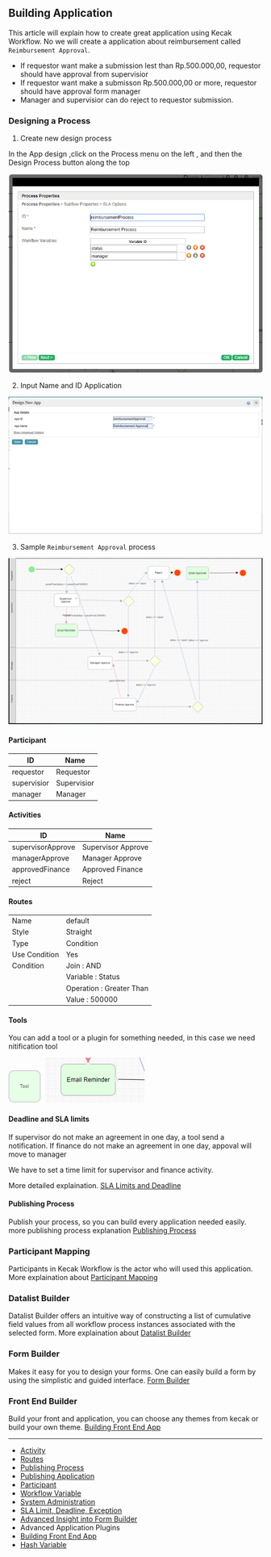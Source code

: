 
## Building Application 

This article will explain how to create great application using Kecak Workflow. No we will create a application about reimbursement called `Reimbursement Approval`.

- If requestor want make a submission lest than Rp.500.000,00, requestor should have approval from supervisior 
- If requestor want make a submisson Rp.500.000,00 or more, requestor should have approval form manager
- Manager and supervisior can do reject to requestor submission.

### Designing a Process
1. Create new design process 

In the App design ,click on the Process menu on the left , and then the Design Process button along the top 

<img src = "https://raw.githubusercontent.com/kinnara-digital-studio/kecak-workflow/master/docs/assets/buildingApplication-createNewDesign.png" alt="buildingApplication-createNewDesign" />

2. Input Name and ID Application
 
<img src = "https://raw.githubusercontent.com/kinnara-digital-studio/kecak-workflow/master/docs/assets/buildingApplication-NameId.png" alt="buildingApplication-NameId" />

3. Sample `Reimbursement Approval` process 

<img src = "https://raw.githubusercontent.com/kinnara-digital-studio/kecak-workflow/master/docs/assets/buildingApplication-designProcess.png" alt="buildingApplication-designProcess" />

#### Participant

| ID | Name |
|---|---
| requestor | Requestor |
| supervisior | Supervisior |
| manager |	Manager |

#### Activities

| ID | Name |
|---|---
| supervisorApprove | Supervisor Approve |
| managerApprove | Manager Approve |
| approvedFinance|	Approved Finance |
| reject | Reject |

#### Routes

|  |  |
|---|---|
| Name | default |
| Style | Straight |
| Type | Condition |
| Use Condition | Yes |
| Condition | Join : AND |
|  | Variable : Status |
|  | Operation : Greater Than |
|  | Value : 500000 |


#### Tools 

You can add a tool or a plugin for something needed, in this case we need nitification tool 

<img src = "https://raw.githubusercontent.com/kinnara-digital-studio/kecak-workflow/master/docs/assets/buildingApplication-deadlineTools.png" alt="buildingApplication-deadlineTools" />

<img src = "https://raw.githubusercontent.com/kinnara-digital-studio/kecak-workflow/master/docs/assets/buildingApplication-deadlineTools1.png" alt="buildingApplication-deadlineTools1" />

#### Deadline and SLA limits 
 
If supervisor do not make an agreement in one day, a tool send a notification. If finance do not  make an agreement in one day, appoval will move to manager 

We have to set a time limit for supervisor and finance activity.

More detailed explaination. [SLA Limits and Deadline](buildingApplication_deadline.md)

#### Publishing Process

Publish your process, so you can build every application needed easily. more publishing process explanation [Publishing Process](buildingPlugins_Process)

### Participant Mapping

Participants in Kecak Workflow is the actor who will used this application. More explaination about [Participant Mapping](buildingPlugins_Participant.md)

### Datalist Builder

Datalist Builder offers an intuitive way of constructing a list of cumulative field values from all workflow process instances associated with the selected form. More explaination about [Datalist Builder]() 

### Form Builder 

Makes it easy for you to design your forms. One can easily build a form by using the simplistic and guided interface. [Form Builder](buildingApplication_FormBuilder.md)

### Front End Builder

Build your front and application, you can choose any themes from kecak or build your own theme. [Building Front End App](buildingAplication_BuildingFrontEnd.md)



----
- [Activity](https://kinnara-digital-studio.github.io/kecak-workflow/#/buildingPlugins_Activities)
- [Routes](https://kinnara-digital-studio.github.io/kecak-workflow/#/buildingPlugins_Routes)
- [Publishing Process](https://kinnara-digital-studio.github.io/kecak-workflow/#/buildingPlugins_PublishingProcess)
- [Publishing Application](https://kinnara-digital-studio.github.io/kecak-workflow/#/buildingPlugins_PublishingApps)
- [Participant](https://kinnara-digital-studio.github.io/kecak-workflow/#/buildingPlugins_Participant)
- [Workflow Variable](https://kinnara-digital-studio.github.io/kecak-workflow/#/buildingPlugins_WorkflowVariable)
- [System Administration](https://kinnara-digital-studio.github.io/kecak-workflow/#/buildingApplication_MonitorApps)
- [SLA Limit, Deadline, Exception](https://kinnara-digital-studio.github.io/kecak-workflow/#/buildingApplication_deadline)
- [Advanced Insight into Form Builder](https://kinnara-digital-studio.github.io/kecak-workflow/#/buildingApplication_FormBuilder) 
- Advanced Application Plugins
- [Building Front End App](https://kinnara-digital-studio.github.io/kecak-workflow/#/buildingAplication_BuildingFrontEnd)
- [Hash Variable](https://kinnara-digital-studio.github.io/kecak-workflow/#/buildingAplication_HashVariable)
